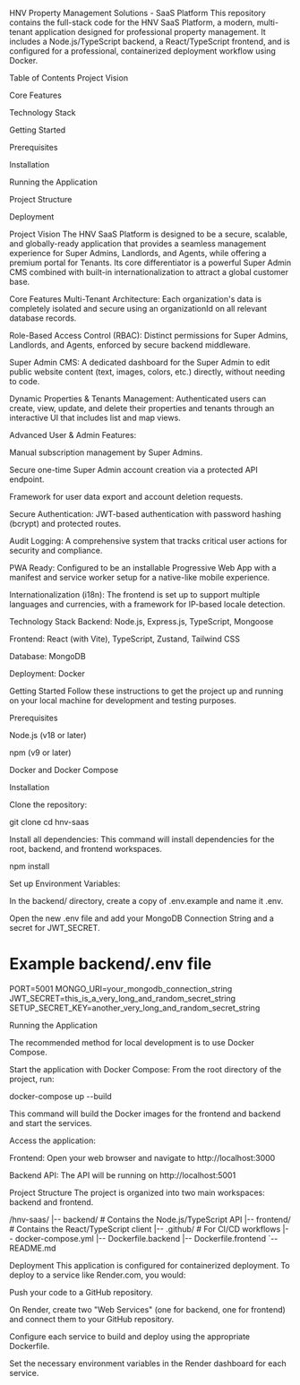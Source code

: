 HNV Property Management Solutions - SaaS Platform
This repository contains the full-stack code for the HNV SaaS Platform, a modern, multi-tenant application designed for professional property management. It includes a Node.js/TypeScript backend, a React/TypeScript frontend, and is configured for a professional, containerized deployment workflow using Docker.

Table of Contents
Project Vision

Core Features

Technology Stack

Getting Started

Prerequisites

Installation

Running the Application

Project Structure

Deployment

Project Vision
The HNV SaaS Platform is designed to be a secure, scalable, and globally-ready application that provides a seamless management experience for Super Admins, Landlords, and Agents, while offering a premium portal for Tenants. Its core differentiator is a powerful Super Admin CMS combined with built-in internationalization to attract a global customer base.

Core Features
Multi-Tenant Architecture: Each organization's data is completely isolated and secure using an organizationId on all relevant database records.

Role-Based Access Control (RBAC): Distinct permissions for Super Admins, Landlords, and Agents, enforced by secure backend middleware.

Super Admin CMS: A dedicated dashboard for the Super Admin to edit public website content (text, images, colors, etc.) directly, without needing to code.

Dynamic Properties & Tenants Management: Authenticated users can create, view, update, and delete their properties and tenants through an interactive UI that includes list and map views.

Advanced User & Admin Features:

Manual subscription management by Super Admins.

Secure one-time Super Admin account creation via a protected API endpoint.

Framework for user data export and account deletion requests.

Secure Authentication: JWT-based authentication with password hashing (bcrypt) and protected routes.

Audit Logging: A comprehensive system that tracks critical user actions for security and compliance.

PWA Ready: Configured to be an installable Progressive Web App with a manifest and service worker setup for a native-like mobile experience.

Internationalization (i18n): The frontend is set up to support multiple languages and currencies, with a framework for IP-based locale detection.

Technology Stack
Backend: Node.js, Express.js, TypeScript, Mongoose

Frontend: React (with Vite), TypeScript, Zustand, Tailwind CSS

Database: MongoDB

Deployment: Docker

Getting Started
Follow these instructions to get the project up and running on your local machine for development and testing purposes.

Prerequisites

Node.js (v18 or later)

npm (v9 or later)

Docker and Docker Compose

Installation

Clone the repository:

git clone <your-repository-url>
cd hnv-saas

Install all dependencies:
This command will install dependencies for the root, backend, and frontend workspaces.

npm install

Set up Environment Variables:

In the backend/ directory, create a copy of .env.example and name it .env.

Open the new .env file and add your MongoDB Connection String and a secret for JWT_SECRET.

# Example backend/.env file
PORT=5001
MONGO_URI=your_mongodb_connection_string
JWT_SECRET=this_is_a_very_long_and_random_secret_string
SETUP_SECRET_KEY=another_very_long_and_random_secret_string

Running the Application

The recommended method for local development is to use Docker Compose.

Start the application with Docker Compose:
From the root directory of the project, run:

docker-compose up --build

This command will build the Docker images for the frontend and backend and start the services.

Access the application:

Frontend: Open your web browser and navigate to http://localhost:3000

Backend API: The API will be running on http://localhost:5001

Project Structure
The project is organized into two main workspaces: backend and frontend.

/hnv-saas/
|-- backend/        # Contains the Node.js/TypeScript API
|-- frontend/       # Contains the React/TypeScript client
|-- .github/        # For CI/CD workflows
|-- docker-compose.yml
|-- Dockerfile.backend
|-- Dockerfile.frontend
`-- README.md

Deployment
This application is configured for containerized deployment. To deploy to a service like Render.com, you would:

Push your code to a GitHub repository.

On Render, create two "Web Services" (one for backend, one for frontend) and connect them to your GitHub repository.

Configure each service to build and deploy using the appropriate Dockerfile.

Set the necessary environment variables in the Render dashboard for each service.

